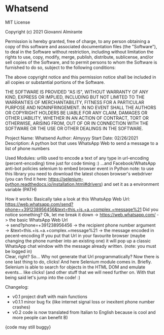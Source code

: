 # Whatsend

MIT License

Copyright (c) 2021 Giovanni Almirante

Permission is hereby granted, free of charge, to any person obtaining a copy
of this software and associated documentation files (the "Software"), to deal
in the Software without restriction, including without limitation the rights
to use, copy, modify, merge, publish, distribute, sublicense, and/or sell
copies of the Software, and to permit persons to whom the Software is
furnished to do so, subject to the following conditions:

The above copyright notice and this permission notice shall be included in all
copies or substantial portions of the Software.

THE SOFTWARE IS PROVIDED "AS IS", WITHOUT WARRANTY OF ANY KIND, EXPRESS OR
IMPLIED, INCLUDING BUT NOT LIMITED TO THE WARRANTIES OF MERCHANTABILITY,
FITNESS FOR A PARTICULAR PURPOSE AND NONINFRINGEMENT. IN NO EVENT SHALL THE
AUTHORS OR COPYRIGHT HOLDERS BE LIABLE FOR ANY CLAIM, DAMAGES OR OTHER
LIABILITY, WHETHER IN AN ACTION OF CONTRACT, TORT OR OTHERWISE, ARISING FROM,
OUT OF OR IN CONNECTION WITH THE SOFTWARE OR THE USE OR OTHER DEALINGS IN THE
SOFTWARE.



Project Name:           Whatsend
Author:                 Almyyyy
Start Date:             02/26/2021
Description: A python bot that uses WhatsApp Web to send a message to a list of phone numbers



Used Modules:
urllib      used to encode a text of any type in url-encoding (percent-encoding)
time        just for code timing :) ...and Facebook/WhatsApp anti-bot policies
selenium    to embed browser event in Python
            note:       to use this library you need to download the latest chosen browser's webdriver
                        (you can find it here: https://selenium-python.readthedocs.io/installation.html#drivers)
                        and set it as a environment variable (PATH)
                        
                        
                  
How it works:
Basically take a look at this WhatsApp Web Url: https://web.whatsapp.com/send?phone=+391238956456&text=this.+is.+a.+complex.+message%21
Did you notice something? Ok, let me break it down ->       https://web.whatsapp.com/   ->   the basic WhatsApp Web Url              
                                                   ->       send?phone=+391238956456   ->   the recipient phone number argument      
                                                   ->       &text=this.+is.+a.+complex.+message%21   ->   the message encoded in pecent-encoding
If you put that Url in your favourite browser (maybe changing the phone number into an existing one)
it will pop up a classic WhatsApp chat window with the message already written. (note: you must be logged in)                                       
Clear, right? So... Why not generate that Url programmatically?
Now there is one last thing to do, clicks! And here Selenium module comes in.
Briefly. Selenium is able to search for objects in the HTML DOM and emulate events... like clicks! (and other stuff that we will need further on.
With that being said let's jump into the code! :)



Changelog:

- v0.1 project draft with main functions
- v0.1.1 minor bug fix (like internet signal loss or inexitent phone number crashes)
- v0.2 code is now translated from Italian to English because is cool and more people can benefit B) 



{code may still buggy}
